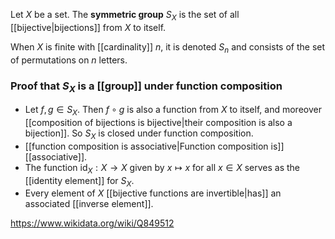 Let $X$ be a set. The **symmetric group** $S_X$ is the set of all [[bijective|bijections]] from $X$ to itself.

When $X$ is finite with [[cardinality]] $n$, it is denoted $S_n$ and consists of the set of permutations on $n$ letters. 

### Proof that $S_X$ is a [[group]] under function composition
- Let $f,g\in S_X$. Then $f\circ g$ is also a function from $X$ to itself, and moreover [[composition of bijections is bijective|their composition is also a bijection]]. So $S_X$ is closed under function composition.
- [[function composition is associative|Function composition is]] [[associative]].
- The function $\text{id}_X:X\to X$ given by $x\mapsto x$ for all $x\in X$ serves as the [[identity element]] for $S_X$. 
- Every element of $X$ [[bijective functions are invertible|has]] an associated [[inverse element]].

https://www.wikidata.org/wiki/Q849512